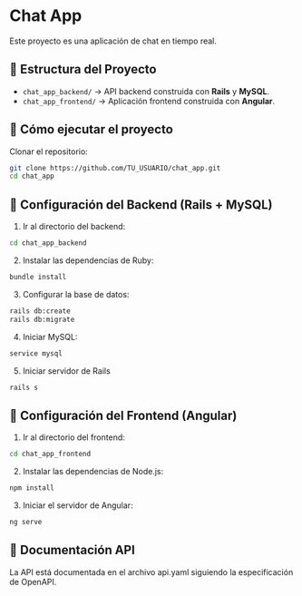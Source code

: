 # Chat App

Este proyecto es una aplicación de chat en tiempo real.

## 📌 Estructura del Proyecto
- `chat_app_backend/` → API backend construida con **Rails** y **MySQL**.
- `chat_app_frontend/` → Aplicación frontend construida con **Angular**.

## 🚀 Cómo ejecutar el proyecto

Clonar el repositorio:

```bash
git clone https://github.com/TU_USUARIO/chat_app.git
cd chat_app
```

## 🔧 Configuración del Backend (Rails + MySQL)

1. Ir al directorio del backend:

```bash
cd chat_app_backend
```

2. Instalar las dependencias de Ruby:
```bash
bundle install
```

3. Configurar la base de datos:

```bash
rails db:create
rails db:migrate
```

4. Iniciar MySQL:
```bash
service mysql
```

5. Iniciar servidor de Rails
```bash
rails s
```

## 🔧 Configuración del Frontend (Angular)

1. Ir al directorio del frontend:
```bash
cd chat_app_frontend
```

2. Instalar las dependencias de Node.js:
```bash
npm install
```

3. Iniciar el servidor de Angular:
```bash
ng serve
```

## 📝 Documentación API

La API está documentada en el archivo api.yaml siguiendo la especificación de OpenAPI.
